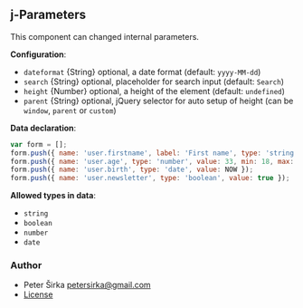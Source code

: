 ## j-Parameters

This component can changed internal parameters.

__Configuration__:

- `dateformat` {String} optional, a date format (default: `yyyy-MM-dd`)
- `search` {String} optional, placeholder for search input (default: `Search`)
- `height` {Number} optional, a height of the element (default: `undefined`)
- `parent` {String} optional, jQuery selector for auto setup of height (can be `window`, `parent` or `custom`)

__Data declaration__:

```javascript
var form = [];
form.push({ name: 'user.firstname', label: 'First name', type: 'string', value: 'Peter Sirka' });
form.push({ name: 'user.age', type: 'number', value: 33, min: 18, max: 50 });
form.push({ name: 'user.birth', type: 'date', value: NOW });
form.push({ name: 'user.newsletter', type: 'boolean', value: true });
```

__Allowed types in data__:

- `string`
- `boolean`
- `number`
- `date`

### Author

- Peter Širka <petersirka@gmail.com>
- [License](https://www.totaljs.com/licenses/)